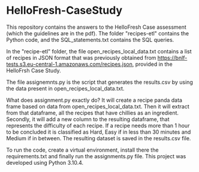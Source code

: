 # HelloFresh-CaseStudy

This repository contains the answers to the HelloFresh Case assessment (which the guidelines are in the pdf). The folder "recipes-etl" contains the Python code, and the SQL_statements.txt contains the SQL queries. 

In the "recipe-etl" folder, the file open_recipes_local_data.txt contains a list of recipes in JSON format that was previously obtained from https://bnlf-tests.s3.eu-central-1.amazonaws.com/recipes.json, provided in the HelloFrsh Case Study.

The file assignemnts.py is the script that generates the results.csv by using the data present in open_recipes_local_data.txt.

What does assignment.py exactly do?
It will create a recipe panda data frame based on data from open_recipes_local_data.txt.
Then it will extract from that dataframe, all the recipes that have chillies as an ingredient.
Secondly, it will add a new column to the resulting dataframe, that represents the difficulty of each recipe. If a recipe needs more than 1 hour to be concluded it is classified as Hard, Easy if in less than 30 minutes and Medium if in between. 
The resulting dataset is saved in the results.csv file.

To run the code, create a virtual environment, install there the requirements.txt and finally run the assignments.py file.
This project was developed using Python 3.10.4.
